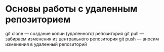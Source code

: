 # Основы работы с удаленным репозиторием
git clone — создание копии (удаленного) репозитория
git pull — забираем изменения из центрального репозитория
git push — вносим изменения в удаленный репозиторий
